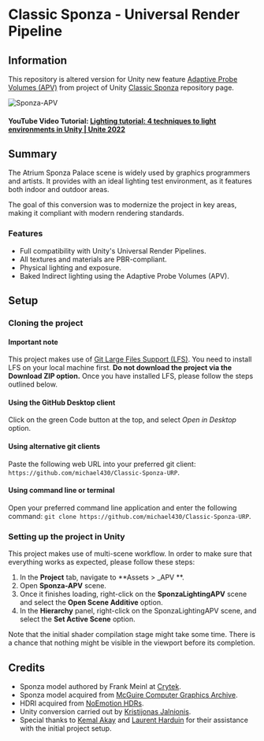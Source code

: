 # Classic Sponza - Universal Render Pipeline

## Information

This repository is altered version for Unity new feature [Adaptive Probe Volumes (APV)](https://portal.productboard.com/unity/1-unity-platform-rendering-visual-effects/c/2048-adaptive-probe-volumes-apv-urp) from project of Unity [Classic Sponza](https://github.com/Unity-Technologies/Classic-Sponza) repository page.

![Sponza-APV](ClassicSponza_UnityRemaster.jpg)

#### YouTube Video Tutorial: [Lighting tutorial: 4 techniques to light environments in Unity | Unite 2022](https://www.youtube.com/watch?v=DlxuvvYZO4Q&t=922s)

## Summary

The Atrium Sponza Palace scene is widely used by graphics programmers and artists. It provides with an ideal lighting test environment, as it features both indoor and outdoor areas. 

The goal of this conversion was to modernize the project in key areas, making it compliant with modern rendering standards.


### Features

- Full compatibility with Unity's Universal Render Pipelines.
- All textures and materials are PBR-compliant.
- Physical lighting and exposure.
- Baked Indirect lighting using the Adaptive Probe Volumes (APV).

## Setup

### Cloning the project

#### Important note
This project makes use of [Git Large Files Support (LFS)](https://git-lfs.github.com). You need to install LFS on your local machine first. **Do not download the project via the Download ZIP option.** Once you have installed LFS, please follow the steps outlined below.

#### Using the GitHub Desktop client
Click on the green Code button at the top, and select *Open in Desktop* option.

#### Using alternative git clients
Paste the following web URL into your preferred git client: `https://github.com/michael430/Classic-Sponza-URP`.

#### Using command line or terminal
Open your preferred command line application and enter the following command: `git clone https://github.com/michael430/Classic-Sponza-URP`.

### Setting up the project in Unity
This project makes use of multi-scene workflow. In order to make sure that everything works as expected, please follow these steps:
1. In the **Project** tab, navigate to **Assets > _APV **.
2. Open **Sponza-APV** scene.
3. Once it finishes loading, right-click on the **SponzaLightingAPV** scene and select the **Open Scene Additive** option.
4. In the **Hierarchy** panel, right-click on the SponzaLightingAPV scene, and select the **Set Active Scene** option.

Note that the initial shader compilation stage might take some time. There is a chance that nothing might be visible in the viewport before its completion.

## Credits

- Sponza model authored by Frank Meinl at [Crytek](https://www.crytek.com/).
- Sponza model acquired from [McGuire Computer Graphics Archive](https://casual-effects.com/data/).
- HDRI acquired from [NoEmotion HDRs](http://noemotionhdrs.net/).
- Unity conversion carried out by [Kristijonas Jalnionis](https://github.com/radishface).
- Special thanks to [Kemal Akay](https://github.com/kemalakay) and [Laurent Harduin](https://github.com/laurenth-personal) for their assistance with the initial project setup.
